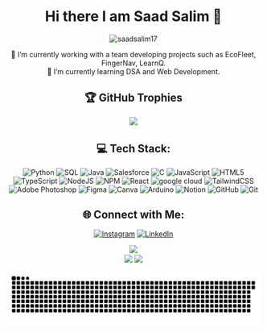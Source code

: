  <div align="center">
	 
 # Hi there I am Saad Salim 👋
</div>

  
<p align="center"> <img src="https://komarev.com/ghpvc/?username=saadsalim17&label=VISITS&color=red&style=for-the-badge" alt="saadsalim17" /> </p>
<div align="center">
🔭 I’m currently working with a team developing projects such as EcoFleet, FingerNav, LearnQ.
</div>
<div align="center">
🌱 I’m currently learning DSA and Web Development.
</div>
<div align="center">
	
## 🏆 GitHub Trophies
![](https://github-profile-trophy.vercel.app/?username=saadsaleem17&theme=discord&no-frame=false&no-bg=false&margin-w=4)

</div>
<div align="center">

## 💻 Tech Stack:
![Python](https://img.shields.io/badge/Python-white?style=for-the-badge&logo=python&labelColor=233776AB) ![SQL](https://img.shields.io/badge/SQL-%234479A1?style=for-the-badge&logo=mysql&logoColor=white) ![Java](https://img.shields.io/badge/java-%23ED8B00.svg?style=for-the-badge&logo=openjdk&logoColor=white) ![Salesforce](https://img.shields.io/badge/Salesforce-%234479A1?style=for-the-badge&logo=salesforce&logoColor=white) ![C](https://img.shields.io/badge/c-%2300599C.svg?style=for-the-badge&logo=c&logoColor=white) ![JavaScript](https://img.shields.io/badge/javascript-%23323330.svg?style=for-the-badge&logo=javascript&logoColor=%23F7DF1E) ![HTML5](https://img.shields.io/badge/html5-%23E34F26.svg?style=for-the-badge&logo=html5&logoColor=white) ![TypeScript](https://img.shields.io/badge/typescript-%23007ACC.svg?style=for-the-badge&logo=typescript&logoColor=white)   ![NodeJS](https://img.shields.io/badge/node.js-6DA55F?style=for-the-badge&logo=node.js&logoColor=white) ![NPM](https://img.shields.io/badge/NPM-%23CB3837.svg?style=for-the-badge&logo=npm&logoColor=white) ![React](https://img.shields.io/badge/react-%2320232a.svg?style=for-the-badge&logo=react&logoColor=%2361DAFB) ![google cloud](https://img.shields.io/badge/google%20cloud-%234285F4?style=for-the-badge&logo=googlecloud&logoColor=white) ![TailwindCSS](https://img.shields.io/badge/tailwindcss-%2338B2AC.svg?style=for-the-badge&logo=tailwind-css&logoColor=white) ![Adobe Photoshop](https://img.shields.io/badge/adobe%20photoshop-%2331A8FF.svg?style=for-the-badge&logo=adobe%20photoshop&logoColor=white) ![Figma](https://img.shields.io/badge/figma-%23F24E1E.svg?style=for-the-badge&logo=figma&logoColor=white) ![Canva](https://img.shields.io/badge/Canva-%2300C4CC.svg?style=for-the-badge&logo=Canva&logoColor=white) ![Arduino](https://img.shields.io/badge/-Arduino-00979D?style=for-the-badge&logo=Arduino&logoColor=white) ![Notion](https://img.shields.io/badge/Notion-%23000000.svg?style=for-the-badge&logo=notion&logoColor=white) ![GitHub](https://img.shields.io/badge/github-%23121011.svg?style=for-the-badge&logo=github&logoColor=white) ![Git](https://img.shields.io/badge/git-%23F05033.svg?style=for-the-badge&logo=git&logoColor=white)

</div>
<div align="center">
  
## 🌐 Connect with Me:
[![Instagram](https://img.shields.io/badge/Instagram-%23E4405F.svg?logo=Instagram&logoColor=white)](https://instagram.com/saadsalim07)
[![LinkedIn](https://img.shields.io/badge/LinkedIn-%230077B5.svg?logo=linkedin&logoColor=white)](https://www.linkedin.com/in/saad-salim-24b251228/) 

</div>


<div align="center">
  <img src="https://github-readme-stats.vercel.app/api?username=saadsaleem17&theme=aura&hide_border=True&include_all_commits=true&count_private=true" width="55%" /> </br>
  <img src="https://github-readme-streak-stats.herokuapp.com/?user=saadsaleem17&theme=aura&hide_border=true" width="50%" />
  <img src="https://github-readme-stats.vercel.app/api/top-langs/?username=saadsaleem17&theme=aura&hide_border=true&include_all_commits=true&count_private=true&layout=compact" width="36%" /> </br>
</div>

<div align="center">

  ![snake gif](https://github.com/saadsaleem17/saadsaleem17/blob/output/github-snake-dark.svg)

</div>
<!-- 👯 I’m looking to collaborate on ...
<!-- - 🤔 I’m looking for help with ...

- 📫 How to reach me: ...
- 😄 Pronouns: ...
- ⚡ Fun fact: ... -->
